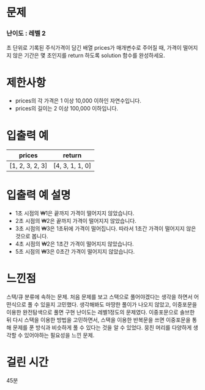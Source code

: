 # 문제

### 난이도 : 레벨 2

초 단위로 기록된 주식가격이 담긴 배열 prices가 매개변수로 주어질 때, 가격이 떨어지지 않은 기간은 몇 초인지를 return 하도록 solution 함수를 완성하세요.

# 제한사항

- prices의 각 가격은 1 이상 10,000 이하인 자연수입니다.
- prices의 길이는 2 이상 100,000 이하입니다.

# 입출력 예

| prices          | return          |
| --------------- | --------------- |
| [1, 2, 3, 2, 3] | [4, 3, 1, 1, 0] |

# 입출력 예 설명

- 1초 시점의 ₩1은 끝까지 가격이 떨어지지 않았습니다.
- 2초 시점의 ₩2은 끝까지 가격이 떨어지지 않았습니다.
- 3초 시점의 ₩3은 1초뒤에 가격이 떨어집니다. 따라서 1초간 가격이 떨어지지 않은 것으로 봅니다.
- 4초 시점의 ₩2은 1초간 가격이 떨어지지 않았습니다.
- 5초 시점의 ₩3은 0초간 가격이 떨어지지 않았습니다.

# 느낀점

스택/큐 분류에 속하는 문제. 처음 문제를 보고 스택으로 풀어야겠다는 생각을 하면서 어떤식으로 풀 수 있을지 고민했다. 생각해봐도 마땅한 풀이가 나오지 않았고, 이중포문을 이용한 완전탐색으로 풀면 구현 난이도는 레벨1정도의 문제였다. 이중포문으로 솔브한뒤 다시 스택을 이용한 방법을 고민하면서, 스택을 이용한 반복문을 쓰면 이중포문을 통해 문제를 푼 방식과 비슷하게 풀 수 있다는 것을 알 수 있었다. 뭉친 머리를 다양하게 생각할 수 있어야하는 필요성을 느낀 문제.

# 걸린 시간

45분
